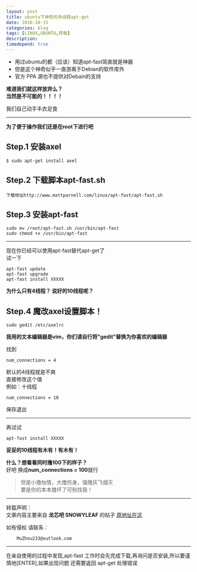 ```yaml
---
layout: post
title: ubuntu下神奇的多线程apt-get
date: 2016-10-15
categories: blog
tags: [LINUX,UBUNTU,转载]
description: 
timedepend: true
---
```


- 用过ubuntu的都（应该）知道apt-fast简直就是神器  
- 但是这个神奇似乎一直游离于Debian的软件库外  
- 官方 PPA 源也不提供对Debain的支持  

**难道我们就这样放弃么？**  
**当然是不可能的！！！！**  

我们自己动手丰衣足食  

***

**为了便于操作我们还是在root下进行吧**  

## Step.1 安装axel

	$ sudo apt-get install axel

## Step.2 下载脚本apt-fast.sh

	下载地址http://www.mattparnell.com/linux/apt-fast/apt-fast.sh

## Step.3 安装apt-fast

	sudo mv /root/apt-fast.sh /usr/bin/apt-fast
	sudo chmod +x /usr/bin/apt-fast

***

现在你已经可以使用apt-fast替代apt-get了  
试一下  

	apt-fast update
	apt-fast upgrade
	apt-fast install XXXXX  

**为什么只有4线程？ 说好的10线程呢？**  

## Step.4 魔改axel设置脚本！

	sudo gedit /etc/axelrc

**我用的文本编辑器是vim，你们请自行将"gedit"替换为你喜欢的编辑器**  

找到  

	num_connections = 4

默认的4线程就是不爽  
直接修改这个值  
例如：十线程  

	num_connections = 10

保存退出  

***

再试试  

	apt-fast install XXXXX  

**妥妥的10线程有木有！有木有！**  

**什么？想看看同时撸100下的样子？**  
好吧 换成**num_connections = 100**就行  


>但是小撸怡情，大撸伤身，强撸灰飞烟灭  
>要是你的本本撸坏了可别找我！  

***
转载声明：  
文章内容主要来自 **龙芯吧 SNOWYLEAF** 的帖子 [原地址在这](http://tieba.baidu.com/p/2733068976)  

如有侵权 请联系：  

		MuZhou233@outlook.com

***

在亲自使用的过程中发现,apt-fast 工作时会先完成下载,再询问是否安装,所以要谨慎地[ENTER],如果出现问题 还需要返回 apt-get 处理错误	 
